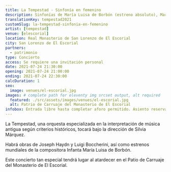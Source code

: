 ```yaml
---
title: La Tempestad - Sinfonía en femenino
description: Sinfonías de María Luisa de Borbón (estreno absoluto), Mariana Martínez y Joseph Haydn, con la figura femenina como eje central.
translationKey: tempestad2021
customSlug: la-tempestad-sinfonia-en-femenino
artist: [tempestad]
venue: [elescorial]
location: Real Monasterio de San Lorenzo de El Escorial
city: San Lorenzo de El Escorial
partners:
  - patrimonio
type: Concierto
access: Se requiere una invitación personal
date: 2021-07-24 21:30:00
opening: 2021-07-24 21:00:00
ending: 2021-07-24 22:30:00
calcDuration: 1
seo:
  image: venues/el-escorial.jpg
images: # complete path for eleventy img srcset output, alt required
  featured: ./src/assets/images/venues/el-escorial.jpg
  alt: Patrio de Carruaje del Monasterio de El Escorial
infobox: Entrada libre hasta completar aforo permitido. Asiento reservado solo con invitación personal de la Fundación Goethe.
---
```


La Tempestad, una orquesta especializada en la interpretación de música antigua según criterios históricos, tocará bajo la dirección de Silvia Márquez.

Habrá obras de Joseph Haydn y Luigi Boccherini, así como estrenos mundiales de la compositora Infanta María Luisa de Borbón.

Este concierto tan especial tendrá lugar al atardecer en el Patio de Carruaje del Monasterio de El Escorial.
